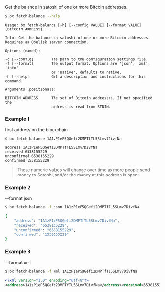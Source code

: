Get the balance in satoshi of one or more Bitcoin addresses.
```sh
$ bx fetch-balance --help
```
```
Usage: bx fetch-balance [-h] [--config VALUE] [--format VALUE]           
[BITCOIN_ADDRESS]...                                                     

Info: Get the balance in satoshi of one or more Bitcoin addresses.       
Requires an Obelisk server connection.                                   

Options (named):

-c [--config]        The path to the configuration settings file.        
-f [--format]        The output format. Options are 'json', 'xml', 'info'
                     or 'native', defaults to native.                    
-h [--help]          Get a description and instructions for this command.

Arguments (positional):

BITCOIN_ADDRESS      The set of Bitcoin addresses. If not specified the  
                     address is read from STDIN.
```
### Example 1
first address on the blockchain
```sh
$ bx fetch-balance 1A1zP1eP5QGefi2DMPTfTL5SLmv7DivfNa
```
```
address 1A1zP1eP5QGefi2DMPTfTL5SLmv7DivfNa
received 6538155229
unconfirmed 6538155229
confirmed 1538155229
```

> These numeric values will change over time as more people send money to Satoshi, and/or the money at this address is spent.

### Example 2
--format json
```sh
$ bx fetch-balance -f json 1A1zP1eP5QGefi2DMPTfTL5SLmv7DivfNa
```
```sh
{
    "address": "1A1zP1eP5QGefi2DMPTfTL5SLmv7DivfNa",
    "received": "6538155229",
    "unconfirmed": "6538155229",
    "confirmed": "1538155229"
}
```
### Example 3
--format xml
```sh
$ bx fetch-balance -f xml 1A1zP1eP5QGefi2DMPTfTL5SLmv7DivfNa
```
```xml
<?xml version="1.0" encoding="utf-8"?>
<address>1A1zP1eP5QGefi2DMPTfTL5SLmv7DivfNa</address><received>6538155229</received><unconfirmed>6538155229</unconfirmed><confirmed>1538155229</confirmed>
```